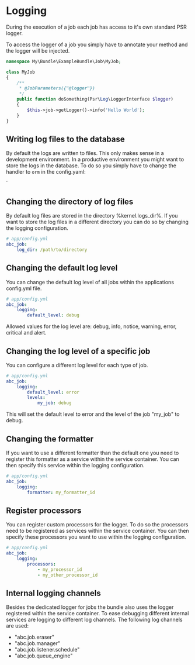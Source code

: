 Logging
=======

During the execution of a job each job has access to it's own standard PSR logger.

To access the logger of a job you simply have to annotate your method and the logger will be injected.

```php
namespace My\Bundle\ExampleBundle\Job\MyJob;

class MyJob
{
    /**
     * @JobParameters({"@logger"})
     */
    public function doSomething(Psr\Log\LoggerInterface $logger)
    {
        $this->job->getLogger()->info('Hello World');
    }
}
```

## Writing log files to the database

By default the logs are written to files. This only makes sense in a development environment. In a productive environment you might want to store the logs in the database. To do so you simply have to change the handler to `orm` in the config.yaml:

´

## Changing the directory of log files

By default log files are stored in the directory %kernel.logs_dir%. If you want to store the log files in a different directory you can do so by changing the logging configuration.

```yaml
# app/config.yml
abc_job:
    log_dir: /path/to/directory
```

## Changing the default log level

You can change the default log level of all jobs within the applications config.yml file.

```yaml
# app/config.yml
abc_job:
    logging:
        default_level: debug
```

Allowed values for the log level are: debug, info, notice, warning, error, critical and alert.

## Changing the log level of a specific job

You can configure a different log level for each type of job.

```yaml
# app/config.yml
abc_job:
    logging:
        default_level: error
        levels:
            my_job: debug
```

This will set the default level to error and the level of the job "my_job" to debug.

## Changing the formatter

If you want to use a different formatter than the default one you need to register this formatter as a service within the service container. You can then specify this service within the logging configuration.

```yaml
# app/config.yml
abc_job:
    logging:
        formatter: my_formatter_id
```

## Register processors

You can register custom processors for the logger. To do so the processors need to be registered as services within the service container. You can then specify these processors you want to use within the logging configuration.

```yaml
# app/config.yml
abc_job:
    logging:
        processors:
            - my_processor_id
            - my_other_processor_id
```

## Internal logging channels

Besides the dedicated logger for jobs the bundle also uses the logger registered within the service container. To ease debugging different internal services are logging to different log channels. The following log channels are used:

- "abc.job.eraser"
- "abc.job.manager"
- "abc.job.listener.schedule"
- "abc.job.queue_engine"